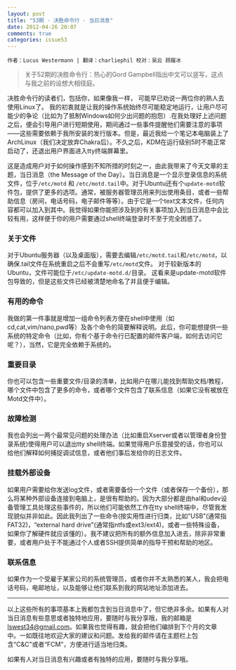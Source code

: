 ```yaml
---
layout: post
title: "53期 - 决胜命令行 - 当日消息"
date: 2012-04-26 20:07
comments: true
categories: issue53
---
```

`作者：Lucus Westermann | 翻译：charliephil 校对：吴云 顾履冰`

> 关于52期的决胜命令行：热心的Gord Gampbell指出中文可以竖写，这点与我之前的设想大相径庭。

决胜命令行的读者们，包括你，如果像我一样， 可能早已劝说一两位你的熟人去使用Linux了。 我的初衷就是让我的操作系统始终尽可能稳定地运行，让用户尽可能少的争论（比如为了抵制Windows如何少出问题的抱怨）.在我处理好上述问题之后，便会引导用户进行短期使用，期间通过一些事件提醒他们需要注意的事项——这些需要依赖于我所安装的发行版本。但是，最近我给一个笔记本电脑装上了ArchLinux（我们决定放弃Chakra后）。不久之后，KDM在运行级别5时不能正常启动了，还退出用户界面进入tty终端屏幕里。

这是造成用户对于如何操作感到不知所措的时刻之一，由此我带来了今天文章的主题，当日消息（the Message of the Day）。当日消息是一个显示登录信息的系统文件，位于`/etc/motd` 和 `/etc/motd.tail`中。对于Ubuntu还有个`update-motd`软件包，提供了更多的选项。通常，被服务器管理员用来列出使用条目，或者一些帮助信息（房间，电话号码，电子邮件等等）。由于它是一个text文本文件，任何内容都可以加入到其中。我觉得如果你能把涉及到的有关事项加入到当日消息中会比较有用，这样便于你的用户需要通过shell终端登录时不至于完全困惑了。

### 关于文件 ###

对于Ubuntu服务器（以及桌面版），需要去编辑`/etc/motd.tail`和`/etc/motd`，以确保.tail文件在系统重启之后不会重写`/etc/motd`文件。 对于较新版本的Ubuntu，文件可能位于`/etc/update-motd.d/`目录。 这看来是update-motd软件包导致的，但是这些文件已经被清楚地命名了并且便于编辑。

### 有用的命令 ###

我做的第一件事就是增加一组命令列表方便在shell中使用（如cd,cat,vim/nano,pwd等）及各个命令的简要解释说明。此后，你可能想提供一些系统的特定命令（比如，你有个基于命令行已配置的邮件客户端，如何去访问它呢？），当然，它是完全依赖于系统的。

### 重要目录 ###

你也可以包含一些重要文件/目录的清单，比如用户在哪儿能找到帮助文档/教程，哪个文件中包含了更多的命令，或者哪个文件包含了联系信息（如果它没有被放在Motd文件中）。

### 故障检测 ###

我也会列出一两个最常见问题的处理办法（比如重启Xserver或者以管理者身份登录系统)使得用户可以退出tty shell终端。如果觉得用户乐意接受的话，你也可以给他们解释如何捕捉调试信息，或者他们事后发给你的日志文件。

### 挂载外部设备 ###

如果用户需要给你发送log文件，或者需要备份一个文件（或者保存一个备份），那么将某种外部设备连接到电脑上，是很有帮助的。因为大部分都是由hal和udev设备管理工具处理这些事件的，所以他们可能依然工作在tty shell终端中，尽管我发现貌似并非如此。因此我列出了一些命令(按实用性进行归类，比如“USB”(通常指FAT32)，“external hard drive"(通常指ntfs或ext3/ext4)，或者一些特殊设备，如果你了解硬件就应该懂的）。我不建议把所有的额外信息加入进去，除非非常重要，或者用户处于不能通过个人或者SSH提供简单的指导干预和帮助的地区。

### 联系信息 ###

如果作为一个受雇于某家公司的系统管理员，或者你并不太熟悉的某人，我会把电话号码，电邮地址，以及能够让他们联系到我的网站地址添加进去。

----

以上这些所有的事项基本上我都包含到当日消息中了，但它绝非多余。如果有人对当日消息有些意思或者独特地应用，要随时与我分享哦，我的邮箱是 <lswest34@gmail.com>。如果我也觉得有趣，就会把他们编排到下个月的文章中。一如既往地欢迎大家的建议和问题。发给我的邮件请在主题栏上包含“C&C"或者“FCM”，方便进行适当地归类。

如果有人对当日消息有兴趣或者有独特的应用，要随时与我分享哦。
